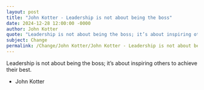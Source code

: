 ```yaml
---
layout: post
title: "John Kotter - Leadership is not about being the boss"
date: 2024-12-28 12:00:00 -0000
author: John Kotter
quote: "Leadership is not about being the boss; it’s about inspiring others to achieve their best."
subject: Change
permalink: /Change/John Kotter/John Kotter - Leadership is not about being the boss
---
```


Leadership is not about being the boss; it’s about inspiring others to achieve their best.

- John Kotter
